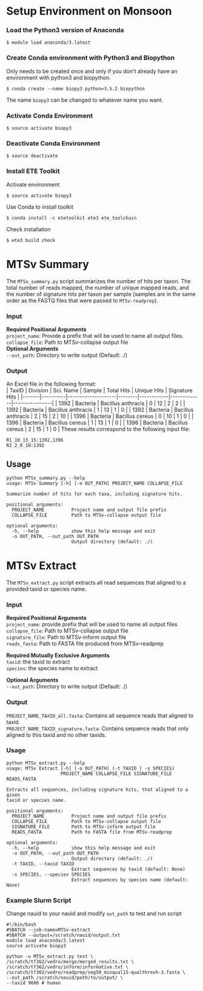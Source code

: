# Setup Environment on Monsoon
### Load the Python3 version of Anaconda
```
$ module load anaconda/3.latest
```

### Create Conda environment with Python3 and Biopython
Only needs to be created once and only if you don't already have an environment with python3 and biopython. 
```
$ conda create --name biopy3 python=3.5.2 biopython
```
The name `biopy3` can be changed to whatever name you want.

### Activate Conda Environment
```
$ source activate biopy3
```

### Deactivate Conda Environment
```
$ source deactivate
```

### Install ETE Toolkit
Activate environment
```
$ source activate biopy3
```
Use Conda to install toolkit
```
$ conda install -c etetoolkit ete3 ete_toolchain
```
Check installation
```
$ ete3 build check
```

# MTSv Summary
The `MTSv_summary.py` script summarizes the number of hits per taxon. The total number of reads mapped, the number of unique mapped reads, and the number of signature hits per taxon per sample (samples are in the same order as the FASTQ files that were passed to `MTSv-readprep`).

### Input
**Required Positional Arguments**  
`project_name`: Provide a prefix that will be used to name all output files.  
`collapse_file`: Path to MTSv-collapse output file  
**Optional Arguments**  
`--out_path`: Directory to write output (Default: ./)  

### Output
An Excel file in the following format:  
| TaxID | Division | Sci. Name          | Sample | Total Hits | Unique Hits | Signature Hits |
|-------|----------|--------------------|--------|------------|-------------|----------------|
| 1392  | Bacteria | Bacillus anthracis | 0      | 12         | 2           | 2              |
| 1392  | Bacteria | Bacillus anthracis | 1      | 13         | 1           | 0              |
| 1392  | Bacteria | Bacillus anthracis | 2      | 15         | 2           | 10             |
| 1396  | Bacteria | Bacillus cereus    | 0      | 10         | 1           | 0              |
| 1396  | Bacteria | Bacillus cereus    | 1      | 13         | 1           | 0              |
| 1396  | Bacteria | Bacillus cereus    | 2      | 15         | 1           | 0              |
These results correspond to the following input file:
```
R1_10_13_15:1392,1396
R2_2_0_10:1392
```

## Usage
```
python MTSv_summary.py --help
usage: MTSv Summary [-h] [-o OUT_PATH] PROJECT_NAME COLLAPSE_FILE

Summarize number of hits for each taxa, including signature hits.

positional arguments:
  PROJECT_NAME          Project name and output file prefix
  COLLAPSE_FILE         Path to MTSv-collapse output file

optional arguments:
  -h, --help            show this help message and exit
  -o OUT_PATH, --out_path OUT_PATH
                        Output directory (default: ./)
```


# MTSv Extract
The `MTSv_extract.py` script extracts all read sequences that aligned to a provided taxid or species name.

### Input
**Required Positional Arguments**  
`project_name`: provide prefix that will be used to name all output files  
`collapse_file`: Path to MTSv-collapse output file  
`signature_file`: Path to MTSv-inform output file  
`reads_fasta`: Path to FASTA file produced from MTSv-readprep  

**Required Mutually Exclusive Arguments**  
`taxid`: the taxid to extract  
`species`: the species name to extract

**Optional Arguments**  
`--out_path`: Directory to write output (Default: ./)

### Output
`PROJECT_NAME_TAXID_all.fasta`: Contains all sequence reads that aligned to taxid.  
`PROJECT_NAME_TAXID_signature.fasta`: Contains sequence reads that only aligned to this taxid and no other taxids.

### Usage
```
python MTSv_extract.py --help
usage: MTSv Extract [-h] [-o OUT_PATH] (-t TAXID | -s SPECIES)
                    PROJECT_NAME COLLAPSE_FILE SIGNATURE_FILE READS_FASTA

Extracts all sequences, including signature hits, that aligned to a given
taxid or species name.

positional arguments:
  PROJECT_NAME          Project name and output file prefix
  COLLAPSE_FILE         Path to MTSv-collapse output file
  SIGNATURE_FILE        Path to MTSv-inform output file
  READS_FASTA           Path to FASTA file from MTSv-readprep

optional arguments:
  -h, --help            show this help message and exit
  -o OUT_PATH, --out_path OUT_PATH
                        Output directory (default: ./)
  -t TAXID, --taxid TAXID
                        Extract sequences by taxid (default: None)
  -s SPECIES, --species SPECIES
                        Extract sequences by species name (default: None)

```
### Example Slurm Script
Change nauid to your nauid and modify `out_path` to test and run script
```
#!/bin/bash
#SBATCH --job-name=MTSv-extract
#SBATCH --output=/scratch/nauid/output.txt      
module load anaconda/3.latest
source activate biopy3

python -u MTSv_extract.py test \
/scratch/tf362/vedro/merge/merged_results.txt \
/scratch/tf362/vedro/inform/informative.txt \
/scratch/tf362/vedro/readprep/seg50_minqual15-qualthresh-3.fasta \
--out_path /scratch/nauid/path/to/output/ \
--taxid 9606 # human
```
